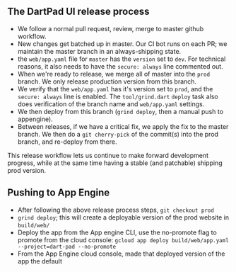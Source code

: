 ## The DartPad UI release process

- We follow a normal pull request, review, merge to master github workflow.
- New changes get batched up in master. Our CI bot runs on each PR; we maintain the master branch in an always-shipping state.
- the `web/app.yaml` file for `master` has the `version` set to `dev`. For technical reasons, it also needs to have the `secure: always` line commented out.
- When we're ready to release, we merge all of master into the `prod` branch. We only release production version from this branch.
- We verify that the `web/app.yaml` has it's version set to `prod`, and the `secure: always` line is enabled. The `tool/grind.dart` `deploy` task also does verification of the branch name and `web/app.yaml` settings.
- We then deploy from this branch (`grind deploy`, then a manual push to appengine).
- Between releases, if we have a critical fix, we apply the fix to the master branch. We then do a `git cherry-pick` of the commit(s) into the prod branch, and re-deploy from there.

This release workflow lets us continue to make forward development progress, while at the same time having a stable (and patchable) shipping prod version.

## Pushing to App Engine

- After following the above release process steps, `git checkout prod`
- `grind deploy`; this will create a deployable version of the prod website in `build/web/`
- Deploy the app from the App engine CLI, use the no-promote flag to promote from the cloud console: `gcloud app deploy build/web/app.yaml --project=dart-pad --no-promote`
- From the App Engine cloud console, made that deployed version of the app the default
